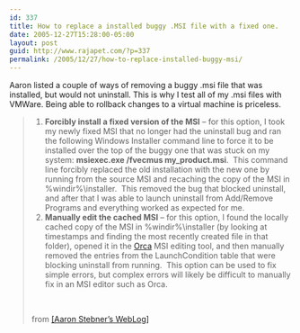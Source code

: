 ```yaml
---
id: 337
title: How to replace a installed buggy .MSI file with a fixed one.
date: 2005-12-27T15:28:00-05:00
layout: post
guid: http://www.rajapet.com/?p=337
permalink: /2005/12/27/how-to-replace-installed-buggy-msi/
---
```

Aaron listed a couple of ways of removing a buggy .msi file that was installed, but would not uninstall. This is why I test all of my .msi files with VMWare. Being able to rollback changes to a virtual machine is priceless.

> 
> 
> </p> 
> 
>   1. **Forcibly install a fixed version of the MSI** &#8211; for this option, I took my newly fixed MSI that no longer had the uninstall bug and ran the following Windows Installer command line to force it to be installed over the top of the buggy one that was stuck on my system: **msiexec.exe /fvecmus my_product.msi**.  This command line forcibly replaced the old installation with the new one by running from the source MSI and recaching the copy of the MSI in %windir%\installer.  This removed the bug that blocked uninstall, and after that I was able to launch uninstall from Add/Remove Programs and everything worked as expected for me. 
>   2. **Manually edit the cached MSI** &#8211; for this option, I found the locally cached copy of the MSI in %windir%\installer (by looking at timestamps and finding the most recently created file in that folder), opened it in the [Orca](http://astebner.sts.winisp.net/Tools/orca.zip) MSI editing tool, and then manually removed the entries from the LaunchCondition table that were blocking uninstall from running.  This option can be used to fix simple errors, but complex errors will likely be difficult to manually fix in an MSI editor such as Orca.
> 
> 
> 
>  
> 
> from [[Aaron Stebner&#8217;s WebLog]](http://blogs.msdn.com/astebner/archive/2005/12/24/507294.aspx "Trick for setup developers - how to remove a setup package with a known uninstall bug")